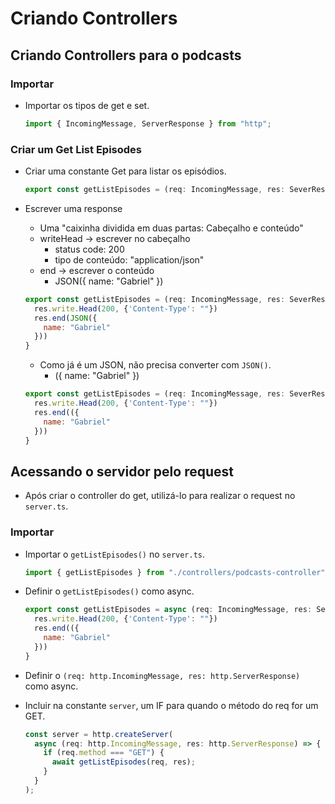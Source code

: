 # Criando Controllers

## Criando Controllers para o podcasts

  ### Importar

  - Importar os tipos de get e set.

    ```js
    import { IncomingMessage, ServerResponse } from "http";
    ```

  ### Criar um Get List Episodes
  
  - Criar uma constante Get para listar os episódios.

    ```js
    export const getListEpisodes = (req: IncomingMessage, res: SeverResponse){}
    ```

  - Escrever uma response
    - Uma "caixinha dividida em duas partas: Cabeçalho e conteúdo"
    - writeHead -> escrever no cabeçalho
      - status code: 200
      - tipo de conteúdo: "application/json"
    - end -> escrever o conteúdo
      - JSON({
        name: "Gabriel"
      })
    
    ```js
    export const getListEpisodes = (req: IncomingMessage, res: SeverResponse){
      res.write.Head(200, {'Content-Type': ""})
      res.end(JSON({
        name: "Gabriel"
      }))
    }
    ```
    - Como já é um JSON, não precisa converter com `JSON()`.
      - ({
        name: "Gabriel"
      })
    
    ```js
    export const getListEpisodes = (req: IncomingMessage, res: SeverResponse){
      res.write.Head(200, {'Content-Type': ""})
      res.end(({
        name: "Gabriel"
      }))
    }
    ```

## Acessando o servidor pelo request

  - Após criar o controller do get, utilizá-lo para realizar o request no `server.ts`.

### Importar

  - Importar o  `getListEpisodes()` no `server.ts`.

    ```js
    import { getListEpisodes } from "./controllers/podcasts-controller";
    ```
  
  - Definir o `getListEpisodes()` como async.

    ```js
    export const getListEpisodes = async (req: IncomingMessage, res: SeverResponse){
      res.write.Head(200, {'Content-Type': ""})
      res.end(({
        name: "Gabriel"
      }))
    }
    ```
  
  - Definir o `(req: http.IncomingMessage, res: http.ServerResponse)` como async.
  - Incluir na constante `server`, um IF para quando o método do req for um GET.

    ```js
    const server = http.createServer(
      async (req: http.IncomingMessage, res: http.ServerResponse) => {
        if (req.method === "GET") {
          await getListEpisodes(req, res);
        }
      }
    );
    ```